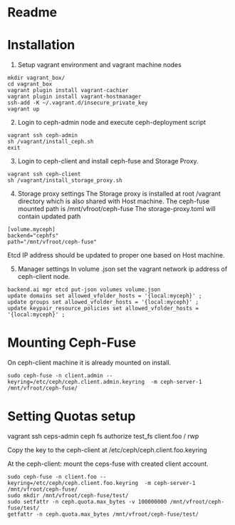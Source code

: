 # Readme


# Installation
1. Setup vagrant environment and vagrant machine nodes
 ```
 mkdir vagrant_box/
 cd vagrant_box
 vagrant plugin install vagrant-cachier
 vagrant plugin install vagrant-hostmanager
 ssh-add -K ~/.vagrant.d/insecure_private_key
 vagrant up
```
2. Login to ceph-admin node and execute ceph-deployment script

```
vagrant ssh ceph-admin
sh /vagrant/install_ceph.sh
exit
```

3. Login to ceph-client and install ceph-fuse and Storage Proxy.
```
vagrant ssh ceph-client
sh /vagrant/install_storage_proxy.sh
```

4. Storage proxy settings
The Storage proxy is installed at root /vagrant directory which is also shared with Host machine.
The ceph-fuse mounted path is /mnt/vfroot/ceph-fuse
The storage-proxy.toml will contain updated path 
```
[volume.myceph]
backend="cephfs"
path="/mnt/vfroot/ceph-fuse"
```
Etcd IP address should be updated to proper one based on Host machine.

5. Manager settings
In volume .json set the vagrant network ip address of ceph-client node.
```
backend.ai mgr etcd put-json volumes volume.json
update domains set allowed_vfolder_hosts = '{local:myceph}' ;
update groups set allowed_vfolder_hosts = '{local:myceph}' ;
update keypair_resource_policies set allowed_vfolder_hosts = '{local:myceph}' ;
```

# Mounting Ceph-Fuse
On ceph-client machine it is already mounted on install.
```
sudo ceph-fuse -n client.admin --keyring=/etc/ceph/ceph.client.admin.keyring  -m ceph-server-1 /mnt/vfroot/ceph-fuse/
```

# Setting Quotas setup
vagrant ssh ceps-admin
ceph fs authorize test_fs client.foo / rwp

Copy the key to the ceph-client at /etc/ceph/ceph.client.foo.keyring

At the ceph-client: mount the ceps-fuse with created client account.
```
sudo ceph-fuse -n client.foo --keyring=/etc/ceph/ceph.client.foo.keyring  -m ceph-server-1 /mnt/vfroot/ceph-fuse/
sudo mkdir /mnt/vfroot/ceph-fuse/test/
sudo setfattr -n ceph.quota.max_bytes -v 100000000 /mnt/vfroot/ceph-fuse/test/
getfattr -n ceph.quota.max_bytes /mnt/vfroot/ceph-fuse/test/
```